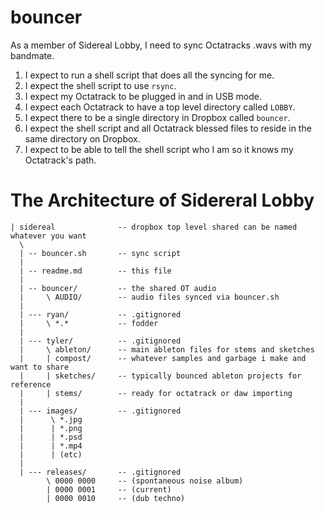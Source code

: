 # bouncer

As a member of Sidereal Lobby, I need to sync Octatracks .wavs with my bandmate.

 1. I expect to run a shell script that does all the syncing for me.
 2. I expect the shell script to use `rsync`.
 3. I expect my Octatrack to be plugged in and in USB mode.
 4. I expect each Octatrack to have a top level directory called `LOBBY`.
 5. I expect there to be a single directory in Dropbox called `bouncer`.
 6. I expect the shell script and all Octatrack blessed files to reside in the same directory on Dropbox.
 7. I expect to be able to tell the shell script who I am so it knows my Octatrack's path.

# The Architecture of Sidereral Lobby

```
| sidereal              -- dropbox top level shared can be named whatever you want
  \  
  | -- bouncer.sh       -- sync script
  |
  | -- readme.md        -- this file
  |
  | -- bouncer/         -- the shared OT audio
  |     \ AUDIO/        -- audio files synced via bouncer.sh
  |
  | --- ryan/           -- .gitignored
  |     \ *.*           -- fodder
  |
  | --- tyler/          -- .gitignored
  |     \ ableton/      -- main ableton files for stems and sketches
  |     | compost/      -- whatever samples and garbage i make and want to share
  |     | sketches/     -- typically bounced ableton projects for reference
  |     | stems/        -- ready for octatrack or daw importing
  |     
  | --- images/         -- .gitignored
  |      \ *.jpg
  |      | *.png
  |      | *.psd
  |      | *.mp4
  |      | (etc)
  |
  | --- releases/       -- .gitignored
        \ 0000 0000     -- (spontaneous noise album)
        | 0000 0001     -- (current)
        | 0000 0010     -- (dub techno)
```